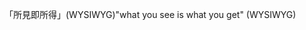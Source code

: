 <span data-ttu-id="74035-101">「所見即所得」(WYSIWYG)</span><span class="sxs-lookup"><span data-stu-id="74035-101">"what you see is what you get" (WYSIWYG)</span></span>
